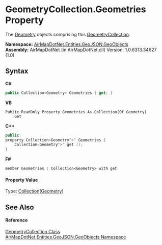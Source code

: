# GeometryCollection.Geometries Property 
 

The <a href="T_AirMapDotNet_Entities_GeoJSON_Geometry">Geometry</a> objects comprising this <a href="T_AirMapDotNet_Entities_GeoJSON_GeoObjects_GeometryCollection">GeometryCollection</a>.

**Namespace:**&nbsp;<a href="N_AirMapDotNet_Entities_GeoJSON_GeoObjects">AirMapDotNet.Entities.GeoJSON.GeoObjects</a><br />**Assembly:**&nbsp;AirMapDotNet (in AirMapDotNet.dll) Version: 1.0.6313.34627 (1.0)

## Syntax

**C#**<br />
``` C#
public Collection<Geometry> Geometries { get; }
```

**VB**<br />
``` VB
Public ReadOnly Property Geometries As Collection(Of Geometry)
	Get
```

**C++**<br />
``` C++
public:
property Collection<Geometry^>^ Geometries {
	Collection<Geometry^>^ get ();
}
```

**F#**<br />
``` F#
member Geometries : Collection<Geometry> with get

```


#### Property Value
Type: <a href="http://msdn2.microsoft.com/en-us/library/ms132397" target="_blank">Collection</a>(<a href="T_AirMapDotNet_Entities_GeoJSON_Geometry">Geometry</a>)

## See Also


#### Reference
<a href="T_AirMapDotNet_Entities_GeoJSON_GeoObjects_GeometryCollection">GeometryCollection Class</a><br /><a href="N_AirMapDotNet_Entities_GeoJSON_GeoObjects">AirMapDotNet.Entities.GeoJSON.GeoObjects Namespace</a><br />